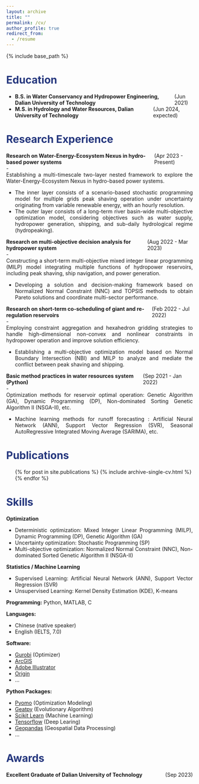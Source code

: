 ```yaml
---
layout: archive
title: ""
permalink: /cv/
author_profile: true
redirect_from:
  - /resume
---
```


{% include base_path %}

<h1 style="color: #24367d;">Education</h1>

- <div class="container" style="display: flex; justify-content: space-between;">
      <div><b>B.S. in Water Conservancy and Hydropower Engineering, Dalian University of Technology</b></div>
      <div>(Jun 2021)</div>
      </div>

- <div class="container" style="display: flex; justify-content: space-between;">
      <div><b>M.S. in Hydrology and Water Resources, Dalian University of Technology</b></div>
      <div>(Jun 2024, expected)</div>
      </div>

<h1 style="color: #24367d;">Research Experience</h1>

<div class="container" style="display: flex; justify-content: space-between;">
    <div><b>Research on Water-Energy-Ecosystem Nexus in hydro-based power systems</b></div>
    <div>(Apr 2023 - Present)</div>
    </div>
- <div style="text-align: justify;">
  Establishing a multi-timescale two-layer nested framework to explore the Water-Energy-Ecosystem Nexus in hydro-based power systems.
  </div>

- <div style="text-align: justify;">
  The inner layer consists of a scenario-based stochastic programming model for multiple grids peak shaving operation under uncertainty originating from variable renewable energy, with an hourly resolution.
  </div>

- <div style="text-align: justify;">
  The outer layer consists of a long-term river basin-wide multi-objective optimization model, considering objectives such as water supply, hydropower generation, shipping, and sub-daily hydrological regime (hydropeaking).
  </div>

<div class="container" style="display: flex; justify-content: space-between;">
    <div><b>Research on multi-objective decision analysis for hydropower system</b></div>
    <div>(Aug 2022 - Mar 2023)</div>
    </div>
- <div style="text-align: justify;">
  Constructing a short-term multi-objective mixed integer linear programming (MILP) model integrating multiple functions of hydropower reservoirs, including peak shaving, ship navigation, and power generation.
  </div>

- <div style="text-align: justify;">
  Developing a solution and decision-making framework based on Normalized Normal Constraint (NNC) and TOPSIS methods to obtain Pareto solutions and coordinate multi-sector performance.
  </div>

<div class="container" style="display: flex; justify-content: space-between;">
    <div><b>Research on short-term co-scheduling of giant and re-regulation reservoirs</b></div>
    <div>(Feb 2022 - Jul 2022)</div>
    </div>
- <div style="text-align: justify;">
  Employing constraint aggregation and hexahedron gridding strategies to handle high-dimensional non-convex and nonlinear constraints in hydropower operation and improve solution efficiency.
  </div>

- <div style="text-align: justify;">
  Establishing a multi-objective optimization model based on Normal Boundary Intersection (NBI) and MILP to analyze and mediate the conflict between peak shaving and shipping.
  </div>

<div class="container" style="display: flex; justify-content: space-between;">
    <div><b>Basic method practices in water resources system (Python)</b></div>
    <div>(Sep 2021 - Jan 2022)</div>
    </div>
- <div style="text-align: justify;">
  Optimization methods for reservoir optimal operation: Genetic Algorithm (GA), Dynamic Programming (DP), Non-dominated Sorting Genetic Algorithm II (NSGA-II), etc.
  </div>

- <div style="text-align: justify;">
  Machine learning methods for runoff forecasting : Artificial Neural Network (ANN), Support Vector Regression (SVR), Seasonal AutoRegressive Integrated Moving Average (SARIMA), etc.
  </div>



<h1 style="color: #24367d;">Publications</h1>

  <ul>{% for post in site.publications %}
    {% include archive-single-cv.html %}
  {% endfor %}</ul>


<h1 style="color: #24367d;">Skills</h1>

<div class="container" style="display: flex; justify-content: space-between;">
    <div><b>Optimization</b></div>
    </div>

- <div style="text-align: justify;">
  Deterministic optimization: Mixed Integer Linear Programming (MILP), Dynamic Programming (DP), Genetic Algorithm (GA)
  </div>

- <div style="text-align: justify;">
  Uncertainty optimization: Stochastic Programming (SP)
  </div>

- <div style="text-align: justify;">
  Multi-objective optimization: Normalized Normal Constraint (NNC), Non-dominated Sorted Genetic Algorithm II (NSGA-II)
  </div>

<div class="container" style="display: flex; justify-content: space-between;">
    <div><b>Statistics / Machine Learning</b></div>
    </div>

- <div style="text-align: justify;">
  Supervised Learning: Artificial Neural Network (ANN), Support Vector Regression (SVR)
  </div>

- <div style="text-align: justify;">
  Unsupervised Learning: Kernel Density Estimation (KDE), K-means
  </div>

**Programming:** Python, MATLAB, C

**Languages:**

- Chinese (native speaker)
- English (IELTS, 7.0)

**Software:** 

- [Gurobi](https://www.gurobi.com/) (Optimizer)
- [ArcGIS](https://www.esri.com/en-us/home) 
- [Adobe Illustrator](https://www.adobe.com/)
- [Origin](https://www.originlab.com/)
- ...

**Python Packages:**

- [Pyomo](http://www.pyomo.org/) (Optimization Modeling)
- [Geatpy](https://github.com/geatpy-dev/geatpy) (Evolutionary Algorithm)
- [Scikit Learn](https://scikit-learn.org/stable/index.html) (Machine Learning)
- [Tensorflow](https://www.tensorflow.org/) (Deep Learing)
- [Geopandas](https://geopandas.org/en/stable/) (Geospatial Data Processing)
- ...



<h1 style="color: #24367d;">Awards</h1>

<div class="container" style="display: flex; justify-content: space-between;">
    <div><b>Excellent Graduate of Dalian University of Technology</b></div>
    <div>(Sep 2023)</div>
    </div>




